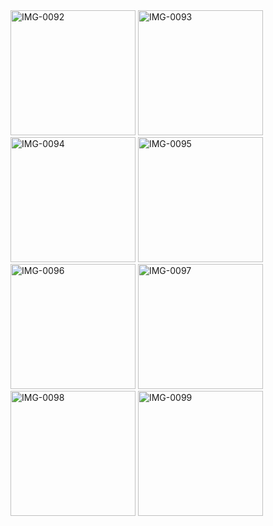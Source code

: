 
<div>

<img src="https://i.ibb.co/F4vVSRc/Whats-App-Image-2025-01-08-at-11-04-07-1.jpg" alt="IMG-0092" border="0" width="200">
<img src="https://i.ibb.co/fkJZf0T/Whats-App-Image-2025-01-08-at-11-04-07.jpg" alt="IMG-0093" border="0" width="200">
<img src="https://i.ibb.co/VM7WvPm/Whats-App-Image-2025-01-08-at-11-04-06-3.jpg" alt="IMG-0094" border="0" width="200">
<img src="https://i.ibb.co/1RbVZ3v/Whats-App-Image-2025-01-08-at-11-04-06-2.jpg" alt="IMG-0095" border="0" width="200">
<img src="https://i.ibb.co/Dp5W4WP/Whats-App-Image-2025-01-08-at-11-04-06-1.jpg" alt="IMG-0096" border="0" width="200">
<img src="https://i.ibb.co/zGRswYP/Whats-App-Image-2025-01-08-at-11-04-06.jpg" alt="IMG-0097" border="0" width="200">
<img src="https://i.ibb.co/zrhkV9L/Whats-App-Image-2025-01-08-at-11-04-05-2.jpg" alt="IMG-0098" border="0" width="200">
<img src="https://i.ibb.co/xCS80Gk/Whats-App-Image-2025-01-08-at-11-04-05-1.jpg" alt="IMG-0099" border="0" width="200">








</div>
